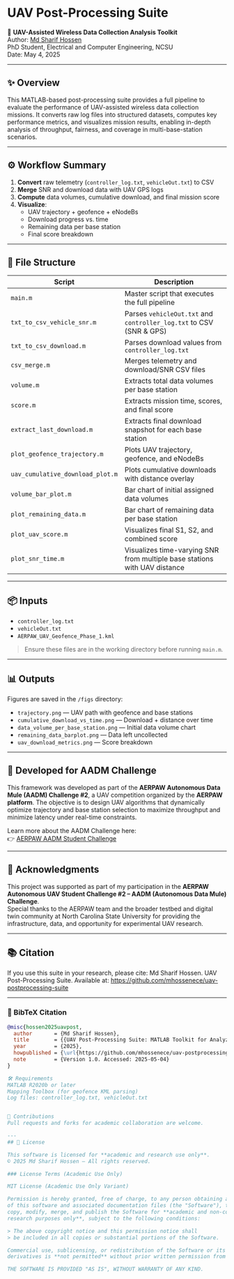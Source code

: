 # UAV Post-Processing Suite

📡 **UAV-Assisted Wireless Data Collection Analysis Toolkit**  
Author: [Md Sharif Hossen](https://github.com/mhossenece)  
PhD Student, Electrical and Computer Engineering, NCSU  
Date: May 4, 2025

---

## ✨ Overview

This MATLAB-based post-processing suite provides a full pipeline to evaluate the performance of UAV-assisted wireless data collection missions. It converts raw log files into structured datasets, computes key performance metrics, and visualizes mission results, enabling in-depth analysis of throughput, fairness, and coverage in multi-base-station scenarios.

---

## ⚙️ Workflow Summary

1. **Convert** raw telemetry (`controller_log.txt`, `vehicleOut.txt`) to CSV  
2. **Merge** SNR and download data with UAV GPS logs  
3. **Compute** data volumes, cumulative download, and final mission score  
4. **Visualize**:
   - UAV trajectory + geofence + eNodeBs
   - Download progress vs. time
   - Remaining data per base station
   - Final score breakdown

---

## 📁 File Structure

| Script                     | Description                                                                 |
|---------------------------|-----------------------------------------------------------------------------|
| `main.m`                  | Master script that executes the full pipeline                              |
| `txt_to_csv_vehicle_snr.m`| Parses `vehicleOut.txt` and `controller_log.txt` to CSV (SNR & GPS)         |
| `txt_to_csv_download.m`   | Parses download values from `controller_log.txt`                            |
| `csv_merge.m`             | Merges telemetry and download/SNR CSV files                                 |
| `volume.m`                | Extracts total data volumes per base station                                |
| `score.m`                 | Extracts mission time, scores, and final score                              |
| `extract_last_download.m`| Extracts final download snapshot for each base station                      |
| `plot_geofence_trajectory.m`| Plots UAV trajectory, geofence, and eNodeBs                             |
| `uav_cumulative_download_plot.m`| Plots cumulative downloads with distance overlay                 |
| `volume_bar_plot.m`       | Bar chart of initial assigned data volumes                                  |
| `plot_remaining_data.m`   | Bar chart of remaining data per base station                                |
| `plot_uav_score.m`        | Visualizes final S1, S2, and combined score                                  |
| `plot_snr_time.m`	| Visualizes time-varying SNR from multiple base stations with UAV distance |

---

## 📦 Inputs

- `controller_log.txt`  
- `vehicleOut.txt`  
- `AERPAW_UAV_Geofence_Phase_1.kml`

> Ensure these files are in the working directory before running `main.m`.

---

## 📊 Outputs

Figures are saved in the `/figs` directory:
- `trajectory.png` — UAV path with geofence and base stations
- `cumulative_download_vs_time.png` — Download + distance over time
- `data_volume_per_base_station.png` — Initial data volume chart
- `remaining_data_barplot.png` — Data left uncollected
- `uav_download_metrics.png` — Score breakdown

---

## 🧠 Developed for AADM Challenge

This framework was developed as part of the **AERPAW Autonomous Data Mule (AADM) Challenge #2**, a UAV competition organized by the **AERPAW platform**. The objective is to design UAV algorithms that dynamically optimize trajectory and base station selection to maximize throughput and minimize latency under real-time constraints.

Learn more about the AADM Challenge here:  
👉 [AERPAW AADM Student Challenge](https://aerpaw.org/aerpaw-aadm-challenge/)

---

## 🙏 Acknowledgments

This project was supported as part of my participation in the **AERPAW Autonomous UAV Student Challenge #2 – AADM (Autonomous Data Mule) Challenge**.  
Special thanks to the AERPAW team and the broader testbed and digital twin community at North Carolina State University for providing the infrastructure, data, and opportunity for experimental UAV research.

---



## 📚 Citation

If you use this suite in your research, please cite:
Md Sharif Hossen. UAV Post-Processing Suite.
Available at: https://github.com/mhossenece/uav-postprocessing-suite

---

### 📌 BibTeX Citation

```bibtex
@misc{hossen2025uavpost,
  author       = {Md Sharif Hossen},
  title        = {{UAV Post-Processing Suite: MATLAB Toolkit for Analyzing UAV-Assisted Wireless Data Collection Missions}},
  year         = {2025},
  howpublished = {\url{https://github.com/mhossenece/uav-postprocessing-suite}},
  note         = {Version 1.0. Accessed: 2025-05-04}
}

🛠 Requirements
MATLAB R2020b or later
Mapping Toolbox (for geofence KML parsing)
Log files: controller_log.txt, vehicleOut.txt


🤝 Contributions
Pull requests and forks for academic collaboration are welcome.

---
## 📄 License

This software is licensed for **academic and research use only**.  
© 2025 Md Sharif Hossen – All rights reserved.

### License Terms (Academic Use Only)

MIT License (Academic Use Only Variant)

Permission is hereby granted, free of charge, to any person obtaining a copy  
of this software and associated documentation files (the "Software"), to use,  
copy, modify, merge, and publish the Software for **academic and non-commercial  
research purposes only**, subject to the following conditions:

> The above copyright notice and this permission notice shall  
> be included in all copies or substantial portions of the Software.

Commercial use, sublicensing, or redistribution of the Software or its  
derivatives is **not permitted** without prior written permission from the author.

THE SOFTWARE IS PROVIDED "AS IS", WITHOUT WARRANTY OF ANY KIND.
